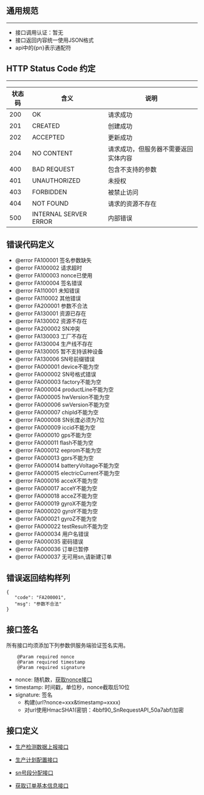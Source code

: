 
 
## 通用规范

---

* 接口调用认证：暂无
* 接口返回内容统一使用JSON格式
* api中的{pn}表示通配符

## HTTP Status Code 约定

---

|状态码 |	含义                |   	说明      |
|------ | --------------------- | ------------    |
|200	|OK	                    | 请求成功        |
|201	|CREATED	            | 创建成功        |
|202	|ACCEPTED	            | 更新成功        |
|204	|NO CONTENT	            | 请求成功，但服务器不需要返回实体内容       |
|400	|BAD REQUEST            | 包含不支持的参数|
|401	|UNAUTHORIZED           | 未授权          |
|403	|FORBIDDEN	            | 被禁止访问      |
|404	|NOT FOUND	            | 请求的资源不存在|
|500	|INTERNAL SERVER ERROR  | 内部错误        |

## 错误代码定义
 - @error FA100001 签名参数缺失
 - @error FA100002 请求超时
 - @error FA100003 nonce已使用
 - @error FA100004 签名错误
 - @error FA110001 未知错误
 - @error FA110002 其他错误
 - @error FA200001 参数不合法
 - @error FA130001 资源已存在
 - @error FA130002 资源不存在
 - @error FA200002 SN冲突
 - @error FA130003 工厂不存在
 - @error FA130004 生产线不存在
 - @error FA130005 暂不支持该种设备
 - @error FA130006 SN号前缀错误
 - @error FA000001 device不能为空
 - @error FA000002 SN号格式错误
 - @error FA000003 factory不能为空
 - @error FA000004 productLine不能为空
 - @error FA000005 hwVersion不能为空
 - @error FA000006 swVersion不能为空
 - @error FA000007 chipId不能为空
 - @error FA000008 SN长度必须为7位
 - @error FA000009 iccid不能为空
 - @error FA000010 gps不能为空
 - @error FA000011 flash不能为空
 - @error FA000012 eeprom不能为空
 - @error FA000013 gprs不能为空
 - @error FA000014 batteryVoltage不能为空
 - @error FA000015 electricCurrent不能为空
 - @error FA000016 acceX不能为空
 - @error FA000017 acceY不能为空
 - @error FA000018 acceZ不能为空
 - @error FA000019 gyroX不能为空
 - @error FA000020 gyroY不能为空
 - @error FA000021 gyroZ不能为空
 - @error FA000022 testResult不能为空
 - @error FA000034 用户名错误
 - @error FA000035 密码错误
 - @error FA000036 订单已暂停
 - @error FA000037 无可用sn,请新建订单


## 错误返回结构样列

 ```
 {
    "code": "FA200001",
    "msg": "参数不合法"
 }
 ```
## 接口签名
所有接口均须添加下列参数供服务端验证签名实用。

```
	@Param required nonce
	@Param required timestamp
	@Param required signature
```
*  nonce: 随机数，[获取nonce接口](https://git.1tianxia.net/h.xu/factory/blob/master/doc/GET.-auth_nonce.md)
* timestamp: 时间戳，单位秒，nonce截取后10位
* signature: 签名
   * 构建(url?nonce=xxx&timestamp=xxxx)
   * 对url使用HmacSHA1(密钥：4bbf90\_SnRequestAPI\_50a7abf)加密

## 接口定义
* [生产检测数据上报接口](https://git.1tianxia.net/h.xu/factory/blob/master/doc/POST.-product_data.md)

* [生产计划配置接口](https://git.1tianxia.net/h.xu/factory/blob/master/doc/POST.-product_config.md)

* [sn号段分配接口](https://git.1tianxia.net/h.xu/factory/blob/master/doc/POST.-sn_segment.md)


* [获取订单基本信息接口](https://git.1tianxia.net/h.xu/factory/blob/master/doc/POST.-product_order.md)